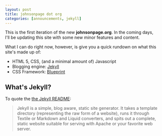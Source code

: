 ```yaml
---
layout: post
title: johnsonpage dot org
categories: [announcements, jekyll]
---
```

This is the first iteration of the new __johnsonpage.org__. In the coming days, I'll be updating this site with some new minor features and content.

What I can do right now, however, is give you a quick rundown on what this site's made up of:

* HTML 5, CSS, (and a minimal amount of) Javascript
* Blogging engine: [Jekyll](http://jekyllrb.com/)
* CSS Framework: [Blueprint](http://www.blueprintcss.org/)

## What's Jekyll?

To quote the [the Jekyll README](http://github.com/mojombo/jekyll/blob/master/README.textile):

> Jekyll is a simple, blog aware, static site generator. It takes a template directory (representing the raw form of a website), runs it through Textile or Markdown and Liquid converters, and spits out a complete, static website suitable for serving with Apache or your favorite web server. 

